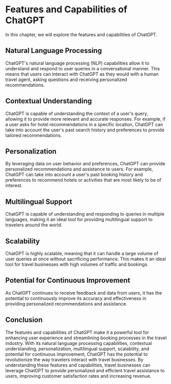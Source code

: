 Features and Capabilities of ChatGPT
======================================================================

In this chapter, we will explore the features and capabilities of ChatGPT.

Natural Language Processing
---------------------------

ChatGPT's natural language processing (NLP) capabilities allow it to understand and respond to user queries in a conversational manner. This means that users can interact with ChatGPT as they would with a human travel agent, asking questions and receiving personalized recommendations.

Contextual Understanding
------------------------

ChatGPT is capable of understanding the context of a user's query, allowing it to provide more relevant and accurate responses. For example, if a user asks for hotel recommendations in a specific location, ChatGPT can take into account the user's past search history and preferences to provide tailored recommendations.

Personalization
---------------

By leveraging data on user behavior and preferences, ChatGPT can provide personalized recommendations and assistance to users. For example, ChatGPT can take into account a user's past booking history and preferences to recommend hotels or activities that are most likely to be of interest.

Multilingual Support
--------------------

ChatGPT is capable of understanding and responding to queries in multiple languages, making it an ideal tool for providing multilingual support to travelers around the world.

Scalability
-----------

ChatGPT is highly scalable, meaning that it can handle a large volume of user queries at once without sacrificing performance. This makes it an ideal tool for travel businesses with high volumes of traffic and bookings.

Potential for Continuous Improvement
------------------------------------

As ChatGPT continues to receive feedback and data from users, it has the potential to continuously improve its accuracy and effectiveness in providing personalized recommendations and assistance.

Conclusion
----------

The features and capabilities of ChatGPT make it a powerful tool for enhancing user experience and streamlining booking processes in the travel industry. With its natural language processing capabilities, contextual understanding, personalization, multilingual support, scalability, and potential for continuous improvement, ChatGPT has the potential to revolutionize the way travelers interact with travel businesses. By understanding these features and capabilities, travel businesses can leverage ChatGPT to provide personalized and efficient travel assistance to users, improving customer satisfaction rates and increasing revenue.
